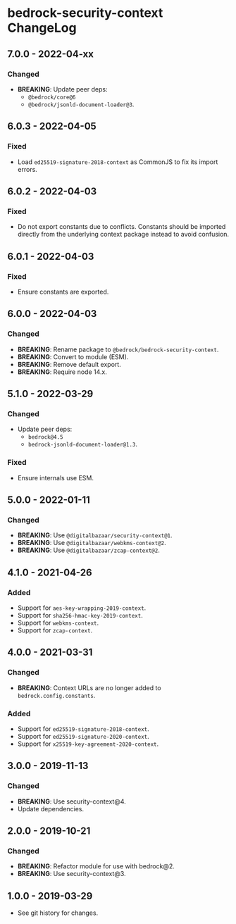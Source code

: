 # bedrock-security-context ChangeLog

## 7.0.0 - 2022-04-xx

### Changed
- **BREAKING**: Update peer deps:
  - `@bedrock/core@6`
  - `@bedrock/jsonld-document-loader@3`.

## 6.0.3 - 2022-04-05

### Fixed
- Load `ed25519-signature-2018-context` as CommonJS to fix its
  import errors.

## 6.0.2 - 2022-04-03

### Fixed
- Do not export constants due to conflicts. Constants should be
  imported directly from the underlying context package instead
  to avoid confusion.

## 6.0.1 - 2022-04-03

### Fixed
- Ensure constants are exported.

## 6.0.0 - 2022-04-03

### Changed
- **BREAKING**: Rename package to `@bedrock/bedrock-security-context`.
- **BREAKING**: Convert to module (ESM).
- **BREAKING**: Remove default export.
- **BREAKING**: Require node 14.x.

## 5.1.0 - 2022-03-29

### Changed
- Update peer deps:
  - `bedrock@4.5`
  - `bedrock-jsonld-document-loader@1.3`.

### Fixed
- Ensure internals use ESM.

## 5.0.0 - 2022-01-11

### Changed
- **BREAKING**: Use `@digitalbazaar/security-context@1`.
- **BREAKING**: Use `@digitalbazaar/webkms-context@2`.
- **BREAKING**: Use `@digitalbazaar/zcap-context@2`.

## 4.1.0 - 2021-04-26

### Added
- Support for `aes-key-wrapping-2019-context`.
- Support for `sha256-hmac-key-2019-context`.
- Support for `webkms-context`.
- Support for `zcap-context`.

## 4.0.0 - 2021-03-31

### Changed
- **BREAKING**: Context URLs are no longer added to `bedrock.config.constants`.

### Added
- Support for `ed25519-signature-2018-context`.
- Support for `ed25519-signature-2020-context`.
- Support for `x25519-key-agreement-2020-context`.

## 3.0.0 - 2019-11-13

### Changed
- **BREAKING**: Use security-context@4.
- Update dependencies.

## 2.0.0 - 2019-10-21

### Changed
- **BREAKING**: Refactor module for use with bedrock@2.
- **BREAKING**: Use security-context@3.

## 1.0.0 - 2019-03-29

- See git history for changes.
